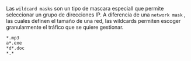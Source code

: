 Las `wildcard masks` son un tipo de mascara especiall que permite seleccionar un grupo de direcciones IP. A diferencia de una `network mask` , las cuales definen el tamaño de una red, las wildcards permiten escoger granularmente el tráfico que se quiere gestionar.
```
*.mp3
a*.exe
*d*.doc
*.*
```
